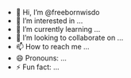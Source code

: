 - 👋 Hi, I’m @freebornwisdo
- 👀 I’m interested in ...
- 🌱 I’m currently learning ...
- 💞️ I’m looking to collaborate on ...
- 📫 How to reach me ...
- 😄 Pronouns: ...
- ⚡ Fun fact: ...

<!---
freebornwisdo/freebornwisdo is a ✨ special ✨ repository because its `README.md` (this file) appears on your GitHub profile.
You can click the Preview link to take a look at your changes.
--->
